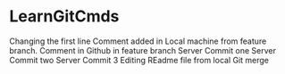 # LearnGitCmds
Changing the first line
Comment added in Local machine from feature branch.
Comment in Github in feature branch
Server Commit one
Server Commit two
Server Commit 3
Editing REadme file from local Git merge
